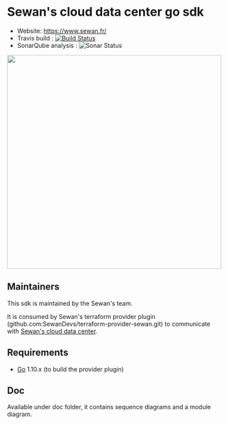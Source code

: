 Sewan's cloud data center go sdk
================================

- Website: https://www.sewan.fr/
- Travis build : [![Build Status](https://travis-ci.com/SewanDevs/sewan-sdk-go.svg?branch=github_release)](https://travis-ci.com/SewanDevs/sewan-sdk-go)
- SonarQube analysis : ![Sonar Status](https://sonarcloud.io/api/project_badges/measure?project=sewan-sdk-go&metric=alert_status)

<img src="http://entreprises.smallizbeautiful.fr/logo/Sewan-Communications.jpg" width="500px">

Maintainers
-----------

This sdk is maintained by the Sewan's team.

It is consumed by Sewan's terraform provider plugin (github.com:SewanDevs/terraform-provider-sewan.git) to communicate with [Sewan's cloud data center](https://www.sewan.fr/cloud-data-center/).

Requirements
------------

-	[Go](https://golang.org/doc/install) 1.10.x (to build the provider plugin)

Doc
--------------------
Available under doc folder, it contains sequence diagrams and a module diagram.
